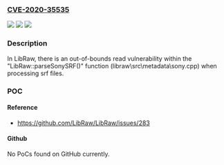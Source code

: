 ### [CVE-2020-35535](https://cve.mitre.org/cgi-bin/cvename.cgi?name=CVE-2020-35535)
![](https://img.shields.io/static/v1?label=Product&message=LibRaw&color=blue)
![](https://img.shields.io/static/v1?label=Version&message=n%2Fa&color=blue)
![](https://img.shields.io/static/v1?label=Vulnerability&message=CWE-125&color=brighgreen)

### Description

In LibRaw, there is an out-of-bounds read vulnerability within the "LibRaw::parseSonySRF()" function (libraw\src\metadata\sony.cpp) when processing srf files.

### POC

#### Reference
- https://github.com/LibRaw/LibRaw/issues/283

#### Github
No PoCs found on GitHub currently.

